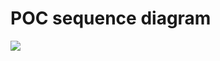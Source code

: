 # POC sequence diagram
[![](https://mermaid.ink/img/pako:eNp1kcFuwjAQRH_F2muTH_AhUkVVigQSKu2l8mUVL2Bhr1PbaUsR_16HBIhK64MPnjfe0c4Baq8JJER6b4lrejC4CegUY518EK-RguLuLqvqbpLZRyItrUc9NemZGh8ztldsvW_ExiTRtNYqFvmc6c45nb1I0bmezGD4RVyAiXfOpNgD-bUsq_IyVygm1sO0e0a7_yZRjx3jofP5QqwofFCQYm1Yz2Js6ZYbY_TlGouG-xQ9etX_zDL66aptiClgomXeT_yHCci7W73sli3j1n-eNCjAUXBodC7p0AVSkLbkSEFOABrDToHiY-awTX615xpkCi0V0DY6JxgKBblGG_MraZMLWPStn8ovoEF-8_7MHH8AxMW2pg?type=png)](https://develop.git.mermaid.live/edit#pako:eNp1kcFuwjAQRH_F2muTH_AhUkVVigQSKu2l8mUVL2Bhr1PbaUsR_16HBIhK64MPnjfe0c4Baq8JJER6b4lrejC4CegUY518EK-RguLuLqvqbpLZRyItrUc9NemZGh8ztldsvW_ExiTRtNYqFvmc6c45nb1I0bmezGD4RVyAiXfOpNgD-bUsq_IyVygm1sO0e0a7_yZRjx3jofP5QqwofFCQYm1Yz2Js6ZYbY_TlGouG-xQ9etX_zDL66aptiClgomXeT_yHCci7W73sli3j1n-eNCjAUXBodC7p0AVSkLbkSEFOABrDToHiY-awTX615xpkCi0V0DY6JxgKBblGG_MraZMLWPStn8ovoEF-8_7MHH8AxMW2pg)
